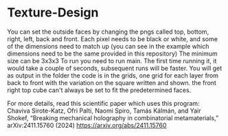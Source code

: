 # Texture-Design
You can set the outside faces by changing the pngs called top, bottom, right, left, back and front.
Each pixel needs to be black or white, and some of the dimensions need to match up (you can see in the example which dimensions need to be the same provided in this repository)
The minimum size can be 3x3x3
To run you need to run main. The first time running it, it would take a couple of seconds, subsequent runs will be faster.
You will get as output in the folder the code is in the grids, one grid for each layer from back to front with the variation on the square written and shown.
the front right top cube can't always be set to fit the predetermined faces.

For more details, read this scientific paper which uses this program: Chaviva Sirote-Katz, Ofri Palti, Naomi Spiro, Tamás Kálmán, and Yair Shokef, “Breaking mechanical holography in combinatorial metamaterials,” arXiv:2411.15760 (2024)   https://arxiv.org/abs/2411.15760
